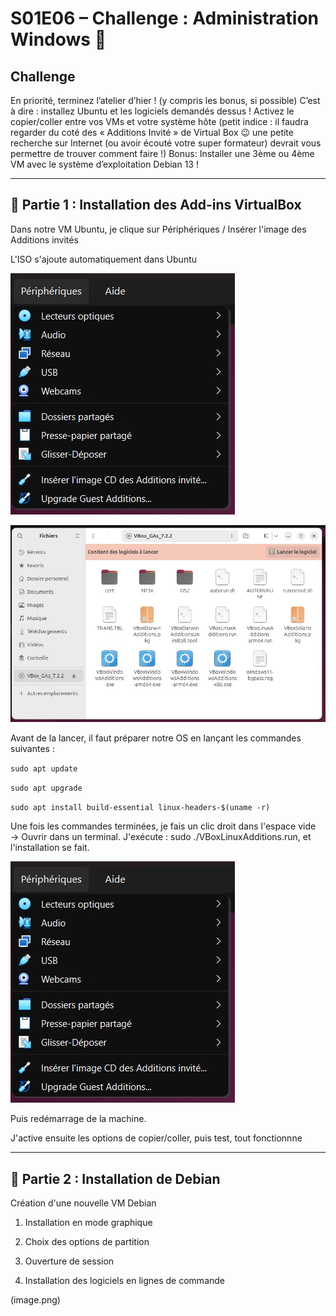 # S01E06 – Challenge : Administration Windows 🔎

## Challenge
En priorité, terminez l’atelier d’hier ! (y compris les bonus, si possible)
C’est à dire : installez Ubuntu et les logiciels demandés dessus !
Activez le copier/coller entre vos VMs et votre système hôte (petit indice : il faudra regarder du coté des « Additions Invité » de Virtual Box 😉 une petite recherche sur Internet (ou avoir écouté votre super formateur) devrait vous permettre de trouver comment faire !)
Bonus: Installer une 3ème ou 4ème VM avec le système d’exploitation Debian 13 !

---

## 📸 Partie 1 : Installation des Add-ins VirtualBox

Dans notre VM Ubuntu, je clique sur Périphériques / Insérer l'image des Additions invités

L'ISO s'ajoute automatiquement dans Ubuntu

![Image ADDin](/Images/E06/ubuntu_addin2.jpg)

![Image ADDin](/Images/E06/ubuntu_addin.jpg)

Avant de la lancer, il faut préparer notre OS en lançant les commandes suivantes :

```sudo apt update```

```sudo apt upgrade```

```sudo apt install build-essential linux-headers-$(uname -r)```

Une fois les commandes terminées, je fais un clic droit dans l'espace vide → Ouvrir dans un terminal.
J'exécute : sudo ./VBoxLinuxAdditions.run, et l'installation se fait.

![Image ADDin](/Images/E06/ubuntu_addin2.jpg)

Puis redémarrage de la machine.

J'active ensuite les options de copier/coller, puis test, tout fonctionnne

---

## 🔌 Partie 2 : Installation de Debian

Création d'une nouvelle VM Debian

1. Installation en mode graphique

2. Choix des options de partition

3. Ouverture de session

4. Installation des logiciels en lignes de commande

(image.png)


